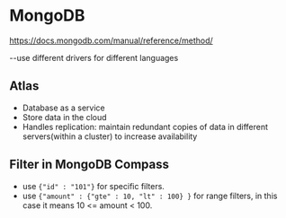# MongoDB
https://docs.mongodb.com/manual/reference/method/

--use different drivers for different languages

## Atlas
- Database as a service
- Store data in the cloud
- Handles replication: maintain redundant copies of data in different servers(within a cluster) to increase availability

## Filter in MongoDB Compass
- use `{"id" : "101"}` for specific filters.
- use `{"amount" : {"gte" : 10, "lt" : 100} }` for range filters, in this case it means 10 <= amount < 100.
